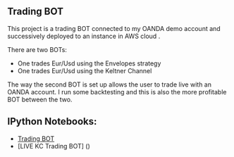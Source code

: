 ## Trading BOT

This project is a trading BOT connected to my OANDA demo account and successively deployed to an instance in AWS cloud .

There are two BOTs:
- One trades Eur/Usd using the Envelopes strategy
- One trades Eur/Usd using the Keltner Channel

The way the second BOT is set up allows the user to trade live with an OANDA account. I run some backtesting and this is also the more profitable BOT between the two.

## IPython Notebooks:

- [Trading BOT](https://nbviewer.jupyter.org/github/vorsatti/Trading-BOT/blob/master/Trading%20BOT.ipynb)
- [LIVE KC Trading BOT] ()
